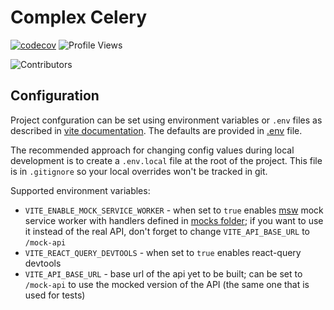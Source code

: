 # Complex Celery

[![codecov](https://codecov.io/gh/Michael2Gray/complex-celery/branch/master/graph/badge.svg?token=LQJGGFQQX3)](https://codecov.io/gh/Michael2Gray/complex-celery) ![Profile Views](https://komarev.com/ghpvc/?username=Michael2Gray)

![Contributors](https://contrib.rocks/image?repo=Michael2Gray/complex-celery)

## Configuration

Project confguration can be set using environment variables or `.env` files as described in [vite documentation](https://vitejs.dev/guide/env-and-mode.html#env-files). The defaults are provided in [.env](./.env) file.

The recommended approach for changing config values during local development is to create a `.env.local` file at the root of the project. This file is in `.gitignore` so your local overrides won't be tracked in git.

Supported environment variables:

- `VITE_ENABLE_MOCK_SERVICE_WORKER` - when set to `true` enables [msw](https://mswjs.io/) mock service worker with handlers defined in [mocks folder](./src/mocks); if you want to use it instead of the real API, don't forget to change `VITE_API_BASE_URL` to `/mock-api`
- `VITE_REACT_QUERY_DEVTOOLS` - when set to `true` enables react-query devtools
- `VITE_API_BASE_URL` - base url of the api yet to be built; can be set to `/mock-api` to use the mocked version of the API (the same one that is used for tests)
